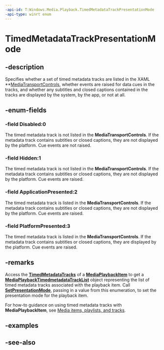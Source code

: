 ```yaml
---
-api-id: T:Windows.Media.Playback.TimedMetadataTrackPresentationMode
-api-type: winrt enum
---
```


<!-- Enumeration syntax
public enum Windows.Media.Playback.TimedMetadataTrackPresentationMode : int
-->

# TimedMetadataTrackPresentationMode

## -description
Specifies whether a set of timed metadata tracks are listed in the XAML **[MediaTransportControls](https://docs.microsoft.com/uwp/api/windows.ui.xaml.controls.mediatransportcontrols), whether events are raised for data cues in the tracks, and whether any subtitles and closed captions contained in the tracks are displayed by the system, by the app, or not at all.

## -enum-fields
### -field Disabled:0
The timed metadata track is not listed in the **MediaTransportControls**. If the metadata track contains subtitles or closed captions, they are not displayed by the platform. Cue events are not raised.

### -field Hidden:1
The timed metadata track is not listed in the **MediaTransportControls**. If the metadata track contains subtitles or closed captions, they are not displayed by the platform. Cue events are raised.

### -field ApplicationPresented:2
The timed metadata track is listed in the **MediaTransportControls**. If the metadata track contains subtitles or closed captions, they are not displayed by the platform. Cue events are raised.

### -field PlatformPresented:3
The timed metadata track is listed in the **MediaTransportControls**. If the metadata track contains subtitles or closed captions, they are displayed by the platform. Cue events are raised.


## -remarks
Access the **[TimedMetadataTracks](https://docs.microsoft.com/uwp/api/windows.media.playback.mediaplaybackitem.TimedMetadataTracks)** of a **[MediaPlaybackItem](mediaplaybackitem.md)** to get a **[MediaPlaybackTimedmetadataTrackList](mediaplaybacktimedmetadatatracklist.md)** object representing the list of timed metadata tracks associated with the playback item. Call **[SetPresentationMode](https://docs.microsoft.com/uwp/api/windows.media.playback.mediaplaybacktimedmetadatatracklist#Windows_Media_Playback_MediaPlaybackTimedMetadataTrackList_SetPresentationMode_System_UInt32_Windows_Media_Playback_TimedMetadataTrackPresentationMode_)**, passing in a value from this enumeration, to set the presentation mode for the playback item.

For how-to guidance on using timed metadata tracks with **MediaPlaybackItem**, see [Media items, playlists, and tracks](https://docs.microsoft.com/windows/uwp/audio-video-camera/media-playback-with-mediasource).

## -examples

## -see-also